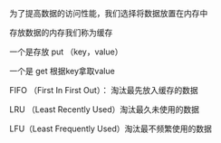 为了提高数据的访问性能，我们选择将数据放置在内存中

存放数据的内存我们称为缓存



一个是存放 put （key，value）

一个是 get 根据key拿取value



FIFO （First In First Out）： 淘汰最先放入缓存的数据

LRU （Least Recently Used）淘汰最久未使用的数据

LFU（Least Frequently Used）淘汰最不频繁使用的数据





